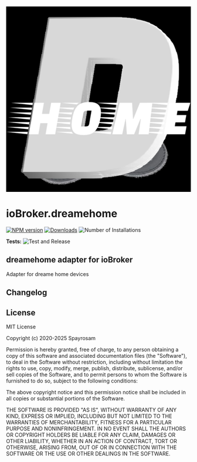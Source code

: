 ![Logo](admin/dreamehome.png)

# ioBroker.dreamehome

[![NPM version](https://img.shields.io/npm/v/iobroker.dreamehome.svg)](https://www.npmjs.com/package/iobroker.dreamehome)
[![Downloads](https://img.shields.io/npm/dm/iobroker.dreamehome.svg)](https://www.npmjs.com/package/iobroker.dreamehome)
![Number of Installations](https://iobroker.live/badges/dreamehome-installed.svg)


**Tests:** ![Test and Release](https://github.com/Spayrosam/ioBroker.dreamehome/workflows/Test%20and%20Release/badge.svg)

## dreamehome adapter for ioBroker

Adapter for dreame home devices

## Changelog

<!--
    Placeholder for the next version (at the beginning of the line):
    ### **WORK IN PROGRESS**
-->


## License

MIT License

Copyright (c) 2020-2025 Spayrosam

Permission is hereby granted, free of charge, to any person obtaining a copy
of this software and associated documentation files (the "Software"), to deal
in the Software without restriction, including without limitation the rights
to use, copy, modify, merge, publish, distribute, sublicense, and/or sell
copies of the Software, and to permit persons to whom the Software is
furnished to do so, subject to the following conditions:

The above copyright notice and this permission notice shall be included in all
copies or substantial portions of the Software.

THE SOFTWARE IS PROVIDED "AS IS", WITHOUT WARRANTY OF ANY KIND, EXPRESS OR
IMPLIED, INCLUDING BUT NOT LIMITED TO THE WARRANTIES OF MERCHANTABILITY,
FITNESS FOR A PARTICULAR PURPOSE AND NONINFRINGEMENT. IN NO EVENT SHALL THE
AUTHORS OR COPYRIGHT HOLDERS BE LIABLE FOR ANY CLAIM, DAMAGES OR OTHER
LIABILITY, WHETHER IN AN ACTION OF CONTRACT, TORT OR OTHERWISE, ARISING FROM,
OUT OF OR IN CONNECTION WITH THE SOFTWARE OR THE USE OR OTHER DEALINGS IN THE
SOFTWARE.
